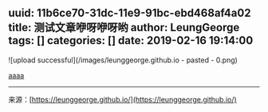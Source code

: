 uuid: 11b6ce70-31dc-11e9-91bc-ebd468af4a02
title: 测试文章咿呀咿呀哟
author: LeungGeorge
tags: []
categories: []
date: 2019-02-16 19:14:00
---
![upload successful](/images/leunggeorge.github.io - pasted - 0.png)

[aaaa](ssssss)

---
<link rel="stylesheet" href="http://yandex.st/highlightjs/6.1/styles/default.min.css">
<script src="http://yandex.st/highlightjs/6.1/highlight.min.js"></script>
<script>
hljs.tabReplace = ' ';
hljs.initHighlightingOnLoad();
</script>


来源：[https://leunggeorge.github.io/](https://leunggeorge.github.io/)